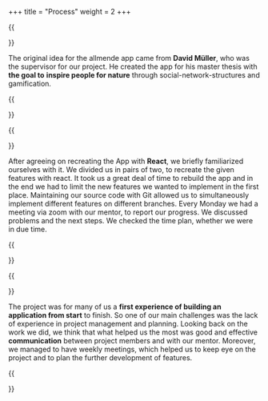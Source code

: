 +++
title = "Process"
weight = 2
+++


{{<section title="Idea">}}

The original idea for the allmende app came from **David Müller**, who was the
supervisor for our project. He created the app for his master thesis with **the goal to**
**inspire people for nature** through social-network-structures and gamification.
 
{{</section>}}



{{<section title="Development">}}


After agreeing on recreating the App with **React**, we briefly familiarized ourselves with it. We divided us in pairs of two, to recreate the given features with react. It took us a great deal of time to rebuild the app and in the end we had to limit the new features we wanted to implement in the first place. Maintaining our source code with Git allowed us to simultaneously implement different features on different branches. 
Every Monday we had a meeting via zoom with our mentor, to report our progress. We discussed problems and the next steps. We checked the time plan, whether we were in due time.

{{</section>}}


{{<section title="Reflection">}}

The project was for many of us a **first experience of building an application from start** to finish. So one of our main challenges was the lack of experience in project management and planning. Looking back on the work we did, we think that what helped us the most was good and effective **communication** between project members and with our mentor. Moreover, we managed to have weekly meetings, which helped us to keep eye on the project and to plan the further development of features.

{{</section>}}

